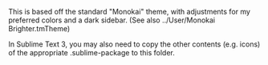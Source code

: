 This is based off the standard "Monokai" theme, with adjustments for my preferred colors and a dark sidebar. (See also ../User/Monokai Brighter.tmTheme)

In Sublime Text 3, you may also need to copy the other contents (e.g. icons) of the appropriate .sublime-package to this folder.

